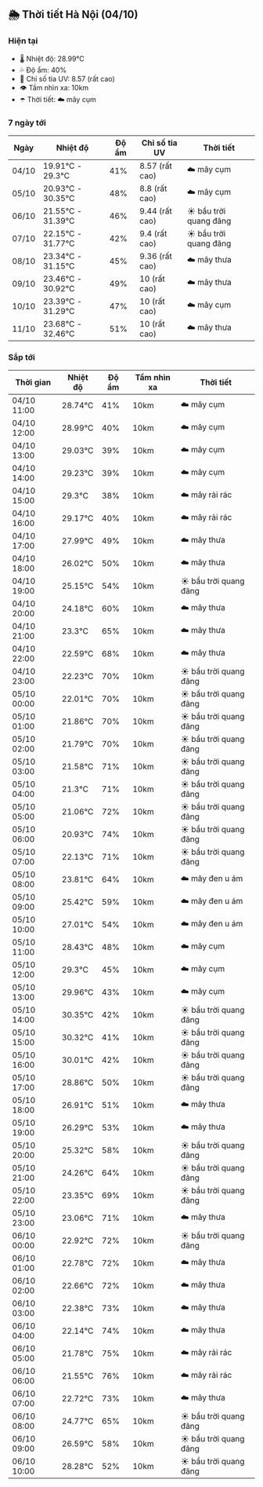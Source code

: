 ## 🌦️ Thời tiết Hà Nội (04/10)

### Hiện tại

- 🌡️ Nhiệt độ: 28.99℃
- 💦 Độ ẩm: 40%
- 🌟 Chỉ số tia UV: 8.57 (rất cao)
- 👁️ Tầm nhìn xa: 10km
- ☂️ Thời tiết: ☁️ mây cụm

### 7 ngày tới

| Ngày | Nhiệt độ | Độ ẩm | Chỉ số tia UV | Thời tiết |
| --- | --- | --- | --- | --- |
| 04/10 | 19.91℃ - 29.3℃ | 41% | 8.57 (rất cao) | ☁️ mây cụm |
| 05/10 | 20.93℃ - 30.35℃ | 48% | 8.8 (rất cao) | ☁️ mây cụm |
| 06/10 | 21.55℃ - 31.39℃ | 46% | 9.44 (rất cao) | ☀️ bầu trời quang đãng |
| 07/10 | 22.15℃ - 31.77℃ | 42% | 9.4 (rất cao) | ☀️ bầu trời quang đãng |
| 08/10 | 23.34℃ - 31.15℃ | 45% | 9.36 (rất cao) | ☁️ mây thưa |
| 09/10 | 23.46℃ - 30.92℃ | 49% | 10 (rất cao) | ☁️ mây thưa |
| 10/10 | 23.39℃ - 31.29℃ | 47% | 10 (rất cao) | ☁️ mây cụm |
| 11/10 | 23.68℃ - 32.46℃ | 51% | 10 (rất cao) | ☁️ mây thưa |

### Sắp tới

| Thời gian | Nhiệt độ | Độ ẩm | Tầm nhìn xa | Thời tiết |
| --- | --- | --- | --- | --- |
| 04/10 11:00 | 28.74℃ | 41% | 10km | ☁️ mây cụm |
| 04/10 12:00 | 28.99℃ | 40% | 10km | ☁️ mây cụm |
| 04/10 13:00 | 29.03℃ | 39% | 10km | ☁️ mây cụm |
| 04/10 14:00 | 29.23℃ | 39% | 10km | ☁️ mây cụm |
| 04/10 15:00 | 29.3℃ | 38% | 10km | ☁️ mây rải rác |
| 04/10 16:00 | 29.17℃ | 40% | 10km | ☁️ mây rải rác |
| 04/10 17:00 | 27.99℃ | 49% | 10km | ☁️ mây thưa |
| 04/10 18:00 | 26.02℃ | 50% | 10km | ☁️ mây thưa |
| 04/10 19:00 | 25.15℃ | 54% | 10km | ☀️ bầu trời quang đãng |
| 04/10 20:00 | 24.18℃ | 60% | 10km | ☁️ mây thưa |
| 04/10 21:00 | 23.3℃ | 65% | 10km | ☁️ mây thưa |
| 04/10 22:00 | 22.59℃ | 68% | 10km | ☁️ mây thưa |
| 04/10 23:00 | 22.23℃ | 70% | 10km | ☀️ bầu trời quang đãng |
| 05/10 00:00 | 22.01℃ | 70% | 10km | ☀️ bầu trời quang đãng |
| 05/10 01:00 | 21.86℃ | 70% | 10km | ☀️ bầu trời quang đãng |
| 05/10 02:00 | 21.79℃ | 70% | 10km | ☀️ bầu trời quang đãng |
| 05/10 03:00 | 21.58℃ | 71% | 10km | ☀️ bầu trời quang đãng |
| 05/10 04:00 | 21.3℃ | 71% | 10km | ☀️ bầu trời quang đãng |
| 05/10 05:00 | 21.06℃ | 72% | 10km | ☀️ bầu trời quang đãng |
| 05/10 06:00 | 20.93℃ | 74% | 10km | ☀️ bầu trời quang đãng |
| 05/10 07:00 | 22.13℃ | 71% | 10km | ☀️ bầu trời quang đãng |
| 05/10 08:00 | 23.81℃ | 64% | 10km | ☁️ mây đen u ám |
| 05/10 09:00 | 25.42℃ | 59% | 10km | ☁️ mây đen u ám |
| 05/10 10:00 | 27.01℃ | 54% | 10km | ☁️ mây đen u ám |
| 05/10 11:00 | 28.43℃ | 48% | 10km | ☁️ mây cụm |
| 05/10 12:00 | 29.3℃ | 45% | 10km | ☁️ mây cụm |
| 05/10 13:00 | 29.96℃ | 43% | 10km | ☁️ mây cụm |
| 05/10 14:00 | 30.35℃ | 42% | 10km | ☀️ bầu trời quang đãng |
| 05/10 15:00 | 30.32℃ | 41% | 10km | ☀️ bầu trời quang đãng |
| 05/10 16:00 | 30.01℃ | 42% | 10km | ☀️ bầu trời quang đãng |
| 05/10 17:00 | 28.86℃ | 50% | 10km | ☀️ bầu trời quang đãng |
| 05/10 18:00 | 26.91℃ | 51% | 10km | ☁️ mây thưa |
| 05/10 19:00 | 26.29℃ | 53% | 10km | ☁️ mây thưa |
| 05/10 20:00 | 25.32℃ | 58% | 10km | ☀️ bầu trời quang đãng |
| 05/10 21:00 | 24.26℃ | 64% | 10km | ☀️ bầu trời quang đãng |
| 05/10 22:00 | 23.35℃ | 69% | 10km | ☀️ bầu trời quang đãng |
| 05/10 23:00 | 23.06℃ | 71% | 10km | ☁️ mây thưa |
| 06/10 00:00 | 22.92℃ | 72% | 10km | ☀️ bầu trời quang đãng |
| 06/10 01:00 | 22.78℃ | 72% | 10km | ☁️ mây thưa |
| 06/10 02:00 | 22.66℃ | 72% | 10km | ☁️ mây thưa |
| 06/10 03:00 | 22.38℃ | 73% | 10km | ☁️ mây thưa |
| 06/10 04:00 | 22.14℃ | 74% | 10km | ☁️ mây thưa |
| 06/10 05:00 | 21.78℃ | 75% | 10km | ☁️ mây rải rác |
| 06/10 06:00 | 21.55℃ | 76% | 10km | ☁️ mây rải rác |
| 06/10 07:00 | 22.72℃ | 73% | 10km | ☁️ mây thưa |
| 06/10 08:00 | 24.77℃ | 65% | 10km | ☀️ bầu trời quang đãng |
| 06/10 09:00 | 26.59℃ | 58% | 10km | ☀️ bầu trời quang đãng |
| 06/10 10:00 | 28.28℃ | 52% | 10km | ☀️ bầu trời quang đãng |
